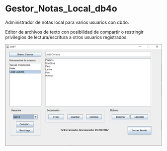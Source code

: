# Gestor_Notas_Local_db4o
 Administrador de notas local para varios usuarios con db4o.
 
 Editor de archivos de texto con posibilidad de compartir o restringir privilegios de lectura/escritura a otros usuarios registrados.
 
 ![Alt text](screenshots/main_screenshot.jpg?raw=true "Vista principal")
